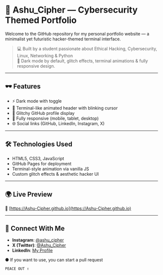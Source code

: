 # 🧠 Ashu_Cipher — Cybersecurity Themed Portfolio

Welcome to the GitHub repository for my personal portfolio website — a minimalist yet futuristic hacker-themed terminal interface.

> 💻 Built by a student passionate about Ethical Hacking, Cybersecurity, Linux, Networking & Python  
> 🔐 Dark mode by default, glitch effects, terminal animations & fully responsive design.

---

## 🕶 Features

- ⚡ Dark mode with toggle
- 💬 Terminal-like animated header with blinking cursor
- 👤 Glitchy GitHub profile display
- 📱 Fully responsive (mobile, tablet, desktop)
- 🌐 Social links (GitHub, LinkedIn, Instagram, X)

---

## 🛠️ Technologies Used

- HTML5, CSS3, JavaScript
- GitHub Pages for deployment
- Terminal-style animation via vanilla JS
- Custom glitch effects & aesthetic hacker UI

---

## 🌍 Live Preview

🔗 [https://Ashu-Cipher.github.io](https://Ashu-Cipher.github.io)

---

## 🔗 Connect With Me

- **Instagram**: [@ashu_cipher](https://instagram.com/ashu_cipher)
- **X (Twitter)**: [@Ashu_Cipher](https://x.com/Ashu_Cipher)
- **LinkedIn**: [My Profile](https://www.linkedin.com/in/ashu-cipher)

 ● If you want to use, you can start a pull request

    PEACE OUT ✌️ 
